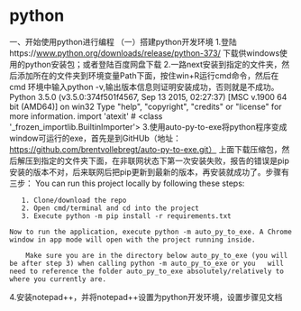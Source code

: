 # python
一、开始使用python进行编程
（一）搭建python开发环境
1.登陆https://www.python.org/downloads/release/python-373/ 下载供windows使用的python安装包；或者登陆百度网盘下载
2.一路next安装到指定的文件夹，然后添加所在的文件夹到环境变量Path下面，按住win+R运行cmd命令，然后在cmd 环境中输入python -v,输出版本信息则证明安装成功，否则就是不成功。
      Python 3.5.0 (v3.5.0:374f501f4567, Sep 13 2015, 02:27:37) [MSC v.1900 64 bit (AMD64)] on win32
      Type "help", "copyright", "credits" or "license" for more information.
      import 'atexit' # <class '_frozen_importlib.BuiltinImporter'>
3.使用auto-py-to-exe将python程序变成window可运行的exe，首先是到GitHUb（地址：https://github.com/brentvollebregt/auto-py-to-exe.git） 上面下载压缩包，然后解压到指定的文件夹下面，在非联网状态下第一次安装失败，报告的错误是pip安装的版本不对，后来联网后把pip更新到最新的版本，再安装就成功了。步骤有三步：
    You can run this project locally by following these steps:
    
       1. Clone/download the repo
       2. Open cmd/terminal and cd into the project
       3. Execute python -m pip install -r requirements.txt
    
    Now to run the application, execute python -m auto_py_to_exe. A Chrome window in app mode will open with the project running inside.

        Make sure you are in the directory below auto_py_to_exe (you will be after step 3) when calling python -m auto_py_to_exe or you   will   need to reference the folder auto_py_to_exe absolutely/relatively to where you currently are.
 4.安装notepad++，并将notepad++设置为python开发环境，设置步骤见文档
